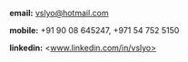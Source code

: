 **email:** <vslyo@hotmail.com>

**mobile:** +91 90 08 645247, +971 54 752 5150

**linkedin:** <www.linkedin.com/in/vslyo>
